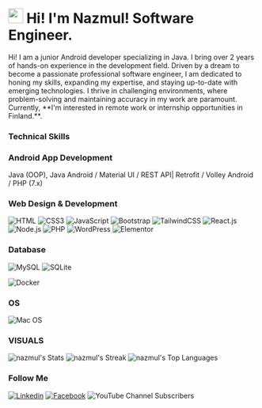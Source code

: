 <!--
**mdnazmulalom/mdnazmulalom** is a ✨ _special_ ✨ repository because its `README.md` (this file) appears on your GitHub profile.

Here are some ideas to get you started:

- 🔭 I’m currently working on ...
- 🌱 I’m currently learning ...
- 👯 I’m looking to collaborate on ...
- 🤔 I’m looking for help with ...
- 💬 Ask me about ...
- 📫 How to reach me: ...
- 😄 Pronouns: ...
- ⚡ Fun fact: ...
-->
<h1><img src="https://emojis.slackmojis.com/emojis/images/1531849430/4246/blob-sunglasses.gif?1531849430" width="30"/> Hi! I'm Nazmul! Software Engineer. </h1>
Hi! I am a junior Android developer specializing in Java. I bring over 2 years of hands-on experience in the development field. Driven by a dream to become a passionate professional software engineer, I am dedicated to honing my skills, expanding my expertise, and staying up-to-date with emerging technologies. I thrive in challenging environments, where problem-solving and maintaining accuracy in my work are paramount. Currently, **I'm interested in remote work or internship opportunities in Finland.**.



### Technical Skills

### Android App Development
Java (OOP), Java Android / Material UI / REST API| Retrofit  / Volley Android / PHP (7.x)
### Web Design & Development
![HTML](https://img.shields.io/badge/HTML5-E34F26?style=flat-square&logo=html5&logoColor=white)
![CSS3](https://img.shields.io/badge/CSS3-1572B6?style=flat-square&logo=css3&logoColor=white)
![JavaScript](https://img.shields.io/badge/JavaScript-F7DF1E?style=flat-square&logo=javascript&logoColor=black)
![Bootstrap](https://img.shields.io/badge/Bootstrap-563D7C?style=flat-square&logo=bootstrap&logoColor=white)
![TailwindCSS](https://img.shields.io/badge/Tailwind_CSS-38B2AC?style=flat-square&logo=tailwind-css&logoColor=white)
![React.js](https://img.shields.io/badge/React.js-0081CB?style=flat-square&logo=react&logoColor=61DAFB)
![Node.js](https://img.shields.io/badge/Node.js-43853D?style=flat-square&logo=node.js&logoColor=white)
![PHP](https://img.shields.io/badge/PHP-777BB4?style=flat-square&logo=php&logoColor=white)
![WordPress](https://img.shields.io/badge/Wordpress-21759B?style=flat-square&logo=wordpress&logoColor=white)
![Elementor](https://img.shields.io/badge/Elementor-9146FF?style=flat-square&logo=elementor&logoColor=white)

### Database
![MySQL](https://img.shields.io/badge/MySQL-005C84?style=flat-square&logo=mysql&logoColor=white)
![SQLite](https://img.shields.io/badge/SQLite-07405E?style=flat-square&logo=sqlite&logoColor=white)

![Docker](https://img.shields.io/badge/Docker-0CC1F3?style=flat-square&logo=docker&logoColor=white)

### OS
![Mac OS](https://img.shields.io/badge/macOS-000000?style=flat-square&logo=apple&logoColor=white)
### VISUALS
![nazmul's Stats](https://github-readme-stats.vercel.app/api?username=mdnazmulalom&theme=darcula&show_icons=true&hide_border=true&count_private=true) ![nazmul's Streak](https://github-readme-streak-stats.herokuapp.com/?user=mdnazmulalom&theme=darcula&hide_border=true) ![nazmul's Top Languages](https://github-readme-stats.vercel.app/api/top-langs/?username=mdnazmulalom&theme=darcula&show_icons=true&hide_border=true&layout=compact) 

### Follow Me

[![Linkedin](https://img.shields.io/badge/LinkedIn-0077B5?style=flat-square&logo=linkedin&logoColor=white)](https://www.linkedin.com/in/mdnazmulalom/) 
[![Facebook](https://img.shields.io/badge/Facebook-1877F2?style=flat-square&logo=facebook&logoColor=white)](https://facebook.com/nazmulalompage)
![YouTube Channel Subscribers](https://img.shields.io/youtube/channel/subscribers/UCg11FCgAxpTWBveAMdU7_TQ)


